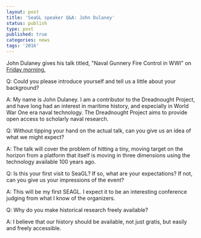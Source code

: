 ```yaml
---
layout: post
title: 'SeaGL speaker Q&A: John Dulaney'
status: publish
type: post
published: true
categories: news
tags: '2016'
---
```


John Dulaney gives his talk titled, "Naval Gunnery Fire Control in WWI" on [Friday morning.](https://osem.seagl.org/conferences/seagl2016/program/proposal/119)

Q: Could you please introduce yourself and tell us a little about your background?

A: My name is John Dulaney.  I am a contributor to the Dreadnought Project, and
have long had an interest in maritime history, and especially in World War One
era naval technology.  The Dreadnought Project aims to provide open access to
scholarly naval research.

Q: Without tipping your hand on the actual talk, can you give us an idea of what we might expect?

A: The talk will cover the problem of hitting a tiny, moving target on the horizon
from a platform that itself is moving in three dimensions using the technology
available 100 years ago.

Q: Is this your first visit to SeaGL? If so, what are your expectations? If not, can you give us your impressions of the event?

A: This will be my first SEAGL.  I expect it to be an interesting conference judging from what I know of the organizers.

Q: Why do you make historical research freely available?

A: I believe that our history should be available, not just gratis, but easily and freely accessible.
